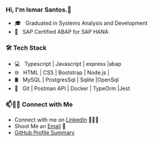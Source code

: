 ### Hi, I'm Ismar Santos.👋

<!--
**ismarads/ismarads** is a ✨ _special_ ✨ repository because its `README.md` (this file) appears on your GitHub profile.
-->



- 🎓 &nbsp; Graduated in Systems Analysis and Development
- 📝 &nbsp; SAP Certified ABAP for SAP HANA

<h3>🛠 Tech Stack</h3>

- 💻 &nbsp; Typescript | Javascript | express |abap
- 🌐 &nbsp; HTML | CSS | Bootstrap | Node.js | 
- 🛢 &nbsp; MySQL | PostgresSql | Sqlite |OpenSql
- 🔧 &nbsp; Git | Postman API | Docker | TypeOrm |Jest

### 📫🤝🏻 Connect with Me

 - Connect with me on [LinkedIn](https://www.linkedin.com/in/ismar-santos-ads/) 👨🏻‍💻
 - Shoot Me an [Email](mailto:ismarpp.santos@gmail.com) 💌
 - [GitHub Profile Summary](https://profile-summary-for-github.com/user/ismarads)





